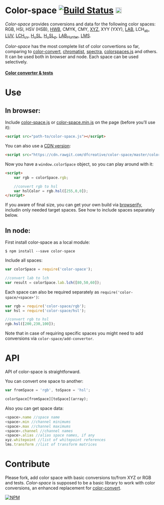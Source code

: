 # Color-space [![Build Status](https://travis-ci.org/dfcreative/color-space.svg?branch=master)](https://travis-ci.org/dfcreative/color-space) <a href="http://unlicense.org/UNLICENSE"><img src="http://upload.wikimedia.org/wikipedia/commons/6/62/PD-icon.svg" width="20"/></a>

_Color-space_ provides conversions and data for the following color spaces: RGB, HSl, HSV (HSB), [HWB](http://dev.w3.org/csswg/css-color/#the-hwb-notation), CMYK, CMY, [XYZ](http://en.wikipedia.org/wiki/CIE_1931_color_space), XYY (YXY), [LAB](http://en.wikipedia.org/wiki/Lab_color_space), LCH<sub>ab</sub>, [LUV](http://en.wikipedia.org/wiki/CIELUV), [LCH<sub>uv</sub>](http://en.wikipedia.org/wiki/CIELUV#Cylindrical_representation), [H<sub>u</sub>SL](http://www.boronine.com/husl/), [H<sub>u</sub>SL<sub>p</sub>](http://www.boronine.com/husl/), [LAB<sub>Hunter</sub>](http://en.wikipedia.org/wiki/Lab_color_space#Hunter_Lab), [LMS](http://en.wikipedia.org/wiki/LMS_color_space).


_Color-space_ has the most complete list of color convertions so far, comparing to [color-convert](https://github.com/harthur/color-convert), [chromatist](https://github.com/jrus/chromatist), [spectra](https://github.com/avp/spectra), [colorspaces.js](https://github.com/boronine/colorspaces.js) and others. It can be used both in browser and node. Each space can be used selectively.


#### [Color converter & tests](https://cdn.rawgit.com/dfcreative/color-space/master/test/index.html)


# Use

## In browser:

Include [color-space.js](https://raw.githubusercontent.com/dfcreative/color-space/master/color-space.js) or [color-space.min.js](https://raw.githubusercontent.com/dfcreative/color-space/master/color-space.min.js) on the page (before you’ll use it):

```html
<script src="path-to/color-space.js"></script>
```

You can also use a [CDN version](https://cdn.rawgit.com/dfcreative/color-space/master/color-space.min.js):

```html
<script src="https://cdn.rawgit.com/dfcreative/color-space/master/color-space.min.js"></script>
```

Now you have a `window.colorSpace` object, so you can play around with it:

```html
<script>
	var rgb = colorSpace.rgb;

	//convert rgb to hsl
	var hslColor = rgb.hsl([255,0,0]);
</script>
```

If you aware of final size, you can get your own build via [browserify](https://github.com/substack/node-browserify), includin only needed target spaces. See how to include spaces separately below.


## In node:

First install color-space as a local module:

`$ npm install --save color-space`


Include all spaces:

```js
var colorSpace = require('color-space');

//convert lab to lch
var result = colorSpace.lab.lch([80,50,60]);
```

Each space can also be required separately as `require('color-space/<space>')`:

```js
var rgb = require('color-space/rgb');
var hsl = require('color-space/hsl');

//convert rgb to hsl
rgb.hsl([200,230,100]);
```

Note that in case of requiring specific spaces you might need to add conversions via `color-space/add-convertor`.


# API

API of color-space is straightforward.

You can convert one space to another:

```js
var fromSpace = 'rgb', toSpace = 'hsl';

colorSpace[fromSpace][toSpace](array);
```

Also you can get space data:

```js
<space>.name //space name
<space>.min //channel minimums
<space>.max //channel maximums
<space>.channel //channel names
<space>.alias //alias space names, if any
xyz.whitepoint //list of whitepoint references
lms.transform //list of transform matrices
```


# Contribute

Please fork, add color space with basic conversions to/from XYZ or RGB and tests. _Color-space_ is supposed to be a basic library to work with color conversions, an enhanced replacement for [color-convert](https://github.com/harthur/color-convert).


[![NPM](https://nodei.co/npm/color-space.png?downloads=true&downloadRank=true&stars=true)](https://nodei.co/npm/color-space/)